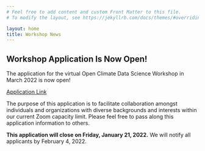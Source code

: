 ```yaml
---
# Feel free to add content and custom Front Matter to this file.
# To modify the layout, see https://jekyllrb.com/docs/themes/#overriding-theme-defaults

layout: home
title: Workshop News
---
```


## Workshop Application Is Now Open!

The application for the virtual Open Climate Data Science Workshop in March 2022 is now open!

[Application Link](https://forms.gle/W2sDwoBwdajfW2cq5)

The purpose of this application is to facilitate collaboration amongst individuals and organizations with diverse backgrounds and interests within our current Zoom capacity limit. Please feel free to pass along this application information to others.

**This application will close on Friday, January 21, 2022.** We will notify all applicants by February 4, 2022.